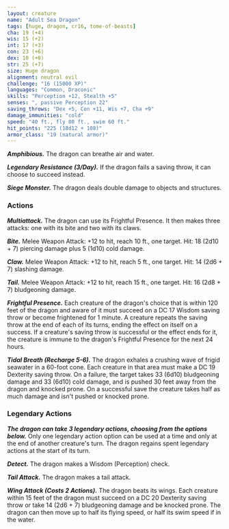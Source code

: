 ```yaml
---
layout: creature
name: "Adult Sea Dragon"
tags: [huge, dragon, cr16, tome-of-beasts]
cha: 19 (+4)
wis: 15 (+2)
int: 17 (+3)
con: 23 (+6)
dex: 10 (+0)
str: 25 (+7)
size: Huge dragon
alignment: neutral evil
challenge: "16 (15000 XP)"
languages: "Common, Draconic"
skills: "Perception +12, Stealth +5"
senses: ", passive Perception 22"
saving_throws: "Dex +5, Con +11, Wis +7, Cha +9"
damage_immunities: "cold"
speed: "40 ft., fly 80 ft., swim 60 ft."
hit_points: "225 (18d12 + 108)"
armor_class: "19 (natural armor)"
---
```


***Amphibious.*** The dragon can breathe air and water.

***Legendary Resistance (3/Day).*** If the dragon fails a saving throw, it can choose to succeed instead.

***Siege Monster.*** The dragon deals double damage to objects and structures.

### Actions

***Multiattack.*** The dragon can use its Frightful Presence. It then makes three attacks: one with its bite and two with its claws.

***Bite.*** Melee Weapon Attack: +12 to hit, reach 10 ft., one target. Hit: 18 (2d10 + 7) piercing damage plus 5 (1d10) cold damage.

***Claw.*** Melee Weapon Attack: +12 to hit, reach 5 ft., one target. Hit: 14 (2d6 + 7) slashing damage.

***Tail.*** Melee Weapon Attack: +12 to hit, reach 15 ft., one target. Hit: 16 (2d8 + 7) bludgeoning damage.

***Frightful Presence.*** Each creature of the dragon's choice that is within 120 feet of the dragon and aware of it must succeed on a DC 17 Wisdom saving throw or become frightened for 1 minute. A creature repeats the saving throw at the end of each of its turns, ending the effect on itself on a success. If a creature's saving throw is successful or the effect ends for it, the creature is immune to the dragon's Frightful Presence for the next 24 hours.

***Tidal Breath (Recharge 5-6).*** The dragon exhales a crushing wave of frigid seawater in a 60-foot cone. Each creature in that area must make a DC 19 Dexterity saving throw. On a failure, the target takes 33 (6d10) bludgeoning damage and 33 (6d10) cold damage, and is pushed 30 feet away from the dragon and knocked prone. On a successful save the creature takes half as much damage and isn't pushed or knocked prone.

### Legendary Actions

***The dragon can take 3 legendary actions, choosing from the options below.*** Only one legendary action option can be used at a time and only at the end of another creature's turn. The dragon regains spent legendary actions at the start of its turn.

***Detect.*** The dragon makes a Wisdom (Perception) check.

***Tail Attack.*** The dragon makes a tail attack.

***Wing Attack (Costs 2 Actions).*** The dragon beats its wings. Each creature within 15 feet of the dragon must succeed on a DC 20 Dexterity saving throw or take 14 (2d6 + 7) bludgeoning damage and be knocked prone. The dragon can then move up to half its flying speed, or half its swim speed if in the water.

